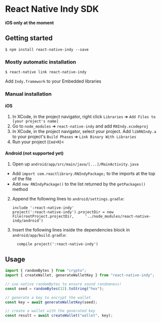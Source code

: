 
# React Native Indy SDK

**iOS only at the moment**

## Getting started

`$ npm install react-native-indy --save`

### Mostly automatic installation

`$ react-native link react-native-indy`

Add `Indy.framework` to your Embedded libraries

### Manual installation

#### iOS

1. In XCode, in the project navigator, right click `Libraries` ➜ `Add Files to [your project's name]`
2. Go to `node_modules` ➜ `react-native-indy` and add `RNIndy.xcodeproj`
3. In XCode, in the project navigator, select your project. Add `libRNIndy.a` to your project's `Build Phases` ➜ `Link Binary With Libraries`
4. Run your project (`Cmd+R`)<

#### Android (not supported yet)

1. Open up `android/app/src/main/java/[...]/MainActivity.java`
  - Add `import com.reactlibrary.RNIndyPackage;` to the imports at the top of the file
  - Add `new RNIndyPackage()` to the list returned by the `getPackages()` method
2. Append the following lines to `android/settings.gradle`:
  	```
  	include ':react-native-indy'
  	project(':react-native-indy').projectDir = new File(rootProject.projectDir, 	'../node_modules/react-native-indy/android')
  	```
3. Insert the following lines inside the dependencies block in `android/app/build.gradle`:
  	```
      compile project(':react-native-indy')
  	```

## Usage
```javascript
import { randomBytes } from "crypto";
import { createWallet, generateWalletKey } from "react-native-indy";

// use native randomBytes to ensure sound randomness!
const seed = randomBytes(32).toString("hex");

// generate a key to encrypt the wallet
const key = await generateWalletKey(seed);

// create a wallet with the generated key
const result = await createWallet("wallet", key);
```
